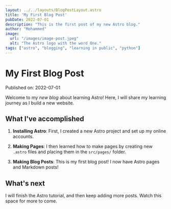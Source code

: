 ```yaml
---
layout: ../../layouts/BlogPostLayout.astro
title: 'My First Blog Post'
pubDate: 2022-07-01
description: "This is the first post of my new Astro blog."
author: "Mohammed"
image:
  url: "/images/image-post.jpeg"
  alt: "The Astro logo with the word One."
tags: ["astro", "blogging", "learning in public", "python"]
---
```


# My First Blog Post

Published on: 2022-07-01

Welcome to my _new blog_ about learning Astro! Here, I will share my learning journey as I build a new website.

## What I've accomplished

1. **Installing Astro**: First, I created a new Astro project and set up my online accounts.

2. **Making Pages**: I then learned how to make pages by creating new `.astro` files and placing them in the `src/pages/` folder.

3. **Making Blog Posts**: This is my first blog post! I now have Astro pages and Markdown posts!

## What's next

I will finish the Astro tutorial, and then keep adding more posts. Watch this space for more to come.
